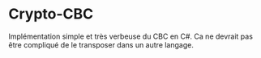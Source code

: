 # Crypto-CBC
Implémentation simple et très verbeuse du CBC en C#. Ca ne devrait pas être compliqué de le transposer dans un autre langage.
